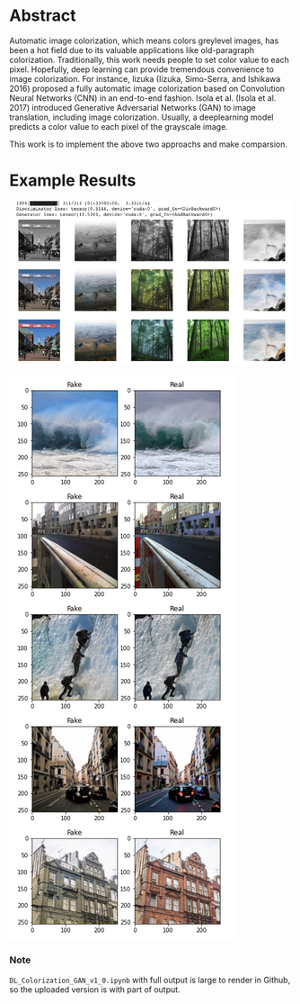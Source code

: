 
# Abstract
Automatic image colorization, which means colors greylevel
images, has been a hot field due to its valuable applications
like old-paragraph colorization. Traditionally, this
work needs people to set color value to each pixel. Hopefully,
deep learning can provide tremendous convenience to
image colorization. For instance, Iizuka (Iizuka, Simo-Serra,
and Ishikawa 2016) proposed a fully automatic image colorization
based on Convolution Neural Networks (CNN) in
an end-to-end fashion. Isola et al. (Isola et al. 2017) introduced
Generative Adversarial Networks (GAN) to image
translation, including image colorization. Usually, a deeplearning
model predicts a color value to each pixel of the
grayscale image.

This work is to implement the above two approachs and make comparsion.


# Example Results


![Alt text](readme_images/image4.png?raw=true)


![Alt text](readme_images/image6.png?raw=true)

### Note

`DL_Colorization_GAN_v1_0.ipynb` with full output is large to render in Github, so the uploaded version is with part of output.
